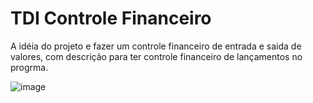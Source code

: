 # TDI Controle Financeiro
A idéia do projeto e fazer um controle financeiro de entrada e saida de valores, com descrição para ter controle financeiro de lançamentos no progrma.


![image](https://user-images.githubusercontent.com/84422477/224869378-63ba3ad5-53c1-4721-a928-87dcd03cac24.png)
